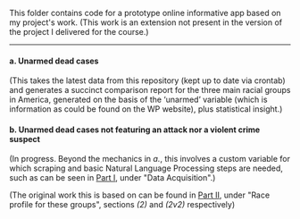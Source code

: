 This folder contains code for a prototype online informative app based on my project's work. (This work is an extension not present in the version of the project I delivered for the course.)

---

#### a. Unarmed dead cases
(This takes the latest data from this repository (kept up to date via crontab) and generates a succinct comparison report 
for the three main racial groups in America, generated on the basis of the ‘unarmed’ variable 
(which is information as could be found on the WP website), plus statistical insight.)

#### b. Unarmed dead cases not featuring an attack nor a violent crime suspect
(In progress. Beyond the mechanics in _a._, this involves a custom variable for which scraping and basic Natural Language Processing steps are needed, such as can be seen in [Part I](../Part%20I.ipynb), under "Data Acquisition".)

(The original work this is based on can be found in [Part II](../Part%20II.ipynb), under "Race profile for these groups", sections _(2)_ and _(2v2)_ respectively)
